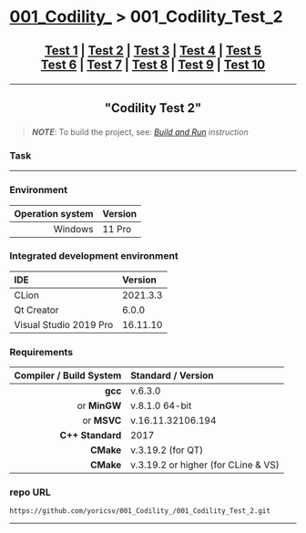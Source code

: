 # [001_Codility_][CPPTest] > 001_Codility_Test_2

## <p align=center>[Test 1][test1] | [Test 2][test2] | [Test 3][test3] | [Test 4][test4] | [Test 5][test5] <br/> [Test 6][test6] | [Test 7][test7] | [Test 8][test8] | [Test 9][test9] | [Test 10][test10]</p>

[CPPTest]: ../README.md
[test1]:   https://github.com/yoricsv/001_Codility_/tree/master/001_Codility_Test_1
[test2]:   https://github.com/yoricsv/001_Codility_/tree/master/001_Codility_Test_2
[test3]:   https://github.com/yoricsv/001_Codility_/tree/master/001_Codility_Test_3
[test4]:   https://github.com/yoricsv/001_Codility_/tree/master/001_Codility_Test_4
[test5]:   https://github.com/yoricsv/001_Codility_/tree/master/001_Codility_Test_5
[test6]:   https://github.com/yoricsv/001_Codility_/tree/master/001_Codility_Test_6
[test7]:   https://github.com/yoricsv/001_Codility_/tree/master/001_Codility_Test_7
[test8]:   https://github.com/yoricsv/001_Codility_/tree/master/001_Codility_Test_8
[test9]:   https://github.com/yoricsv/001_Codility_/tree/master/001_Codility_Test_9
[test10]:  https://github.com/yoricsv/001_Codility_/tree/master/001_Codility_Test_10

---
<!-- ---------------------------------- * Navigation * ---------------------------------- -->

## <p align=center>"<b>Codility Test 2</b>"</p>

> ***NOTE***: To build the project, see: [*Build and Run*][CPPTest] *instruction*

### Task

---

### Environment

| **Operation system** | **Version** |
|---------------------:|:------------|
|              Windows | 11 Pro      |

### Integrated development environment

| **IDE**                | **Version** |
|:-----------------------|:------------|
| CLion                  | 2021.3.3    |
| Qt Creator             | 6.0.0       |
| Visual Studio 2019 Pro | 16.11.10    |

### Requirements

|      **Compiler / Build System** | **Standard / Version**              |
|---------------------------------:|:------------------------------------|
|                          **gcc** | v.6.3.0                             |
|              or        **MinGW** | v.8.1.0 64-bit                      |
|              or         **MSVC** | v.16.11.32106.194                   |
|                 **C++ Standard** | 2017                                |
|                        **CMake** | v.3.19.2 (for QT)                   |
|                        **CMake** | v.3.19.2 or higher (for CLine & VS) |

### repo URL

```url
https://github.com/yoricsv/001_Codility_/001_Codility_Test_2.git
```

---

[cmake]: https://cmake.org/download
[mingw]: https://www.mingw-w64.org/downloads
